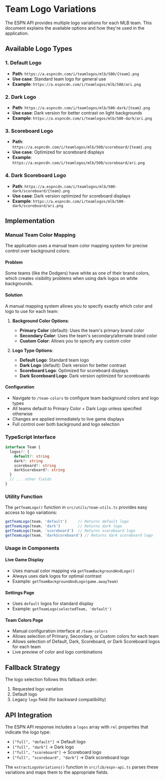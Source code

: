 # Team Logo Variations

The ESPN API provides multiple logo variations for each MLB team. This document explains the available options and how they're used in the application.

## Available Logo Types

### 1. Default Logo
- **Path**: `https://a.espncdn.com/i/teamlogos/mlb/500/{team}.png`
- **Use case**: Standard team logo for general use
- **Example**: `https://a.espncdn.com/i/teamlogos/mlb/500/ari.png`

### 2. Dark Logo
- **Path**: `https://a.espncdn.com/i/teamlogos/mlb/500-dark/{team}.png`
- **Use case**: Dark version for better contrast on light backgrounds
- **Example**: `https://a.espncdn.com/i/teamlogos/mlb/500-dark/ari.png`

### 3. Scoreboard Logo
- **Path**: `https://a.espncdn.com/i/teamlogos/mlb/500/scoreboard/{team}.png`
- **Use case**: Optimized for scoreboard displays
- **Example**: `https://a.espncdn.com/i/teamlogos/mlb/500/scoreboard/ari.png`

### 4. Dark Scoreboard Logo
- **Path**: `https://a.espncdn.com/i/teamlogos/mlb/500-dark/scoreboard/{team}.png`
- **Use case**: Dark version optimized for scoreboard displays
- **Example**: `https://a.espncdn.com/i/teamlogos/mlb/500-dark/scoreboard/ari.png`

## Implementation

### Manual Team Color Mapping

The application uses a manual team color mapping system for precise control over background colors:

#### Problem
Some teams (like the Dodgers) have white as one of their brand colors, which creates visibility problems when using dark logos on white backgrounds.

#### Solution
A manual mapping system allows you to specify exactly which color and logo to use for each team:

1. **Background Color Options**:
   - **Primary Color** (default): Uses the team's primary brand color
   - **Secondary Color**: Uses the team's secondary/alternate brand color  
   - **Custom Color**: Allows you to specify any custom color

2. **Logo Type Options**:
   - **Default Logo**: Standard team logo
   - **Dark Logo** (default): Dark version for better contrast
   - **Scoreboard Logo**: Optimized for scoreboard displays
   - **Dark Scoreboard Logo**: Dark version optimized for scoreboards

#### Configuration
- Navigate to `/team-colors` to configure team background colors and logo types
- All teams default to Primary Color + Dark Logo unless specified otherwise
- Changes are applied immediately to live game displays
- Full control over both background and logo selection

### TypeScript Interface
```typescript
interface Team {
  logos?: {
    default?: string
    dark?: string
    scoreboard?: string
    darkScoreboard?: string
  }
  // ... other fields
}
```

### Utility Function
The `getTeamLogo()` function in `src/utils/team-utils.ts` provides easy access to logo variations:

```typescript
getTeamLogo(team, 'default')     // Returns default logo
getTeamLogo(team, 'dark')        // Returns dark logo
getTeamLogo(team, 'scoreboard')  // Returns scoreboard logo
getTeamLogo(team, 'darkScoreboard') // Returns dark scoreboard logo
```

### Usage in Components

#### Live Game Display
- Uses manual color mapping via `getTeamBackgroundAndLogo()`
- Always uses dark logos for optimal contrast
- Example: `getTeamBackgroundAndLogo(game.awayTeam)`

#### Settings Page
- Uses `default` logos for standard display
- Example: `getTeamLogo(selectedTeam, 'default')`

#### Team Colors Page
- Manual configuration interface at `/team-colors`
- Allows selection of Primary, Secondary, or Custom colors for each team
- Allows selection of Default, Dark, Scoreboard, or Dark Scoreboard logos for each team
- Live preview of color and logo combinations

## Fallback Strategy

The logo selection follows this fallback order:
1. Requested logo variation
2. Default logo
3. Legacy `logo` field (for backward compatibility)

## API Integration

The ESPN API response includes a `logos` array with `rel` properties that indicate the logo type:
- `["full", "default"]` → Default logo
- `["full", "dark"]` → Dark logo  
- `["full", "scoreboard"]` → Scoreboard logo
- `["full", "scoreboard", "dark"]` → Dark scoreboard logo

The `extractLogoVariations()` function in `src/lib/espn-api.ts` parses these variations and maps them to the appropriate fields. 